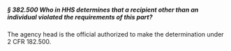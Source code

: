 ##### § 382.500 Who in HHS determines that a recipient other than an individual violated the requirements of this part? #####

The agency head is the official authorized to make the determination under 2 CFR 182.500.